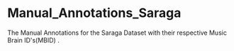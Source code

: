 # Manual_Annotations_Saraga
The Manual Annotations for the Saraga Dataset with their respective Music Brain ID's(MBID) .

